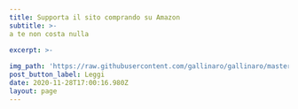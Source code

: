 ```yaml
---
title: Supporta il sito comprando su Amazon 
subtitle: >-
a te non costa nulla 

excerpt: >-
 
img_path: 'https://raw.githubusercontent.com/gallinaro/gallinaro/master/static/images/logo_amazon.png'
post_button_label: Leggi
date: 2020-11-28T17:00:16.980Z
layout: page
---
```



